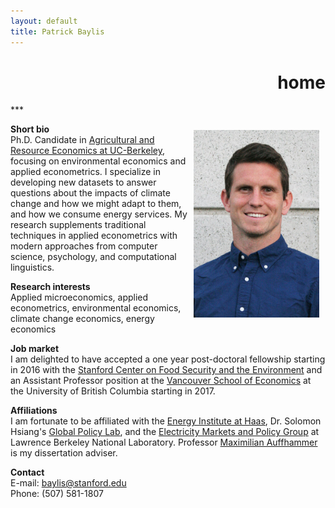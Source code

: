 ```yaml
---
layout: default
title: Patrick Baylis
---
```

<h1 align="right">home</h1>
***

<a href="images/smiling_dbgranite.jpg"><img src="images/smiling_dbgranite.jpg" alt="headshot" height="300px" class="shadow" style="float:right; margin:10px 10px 10px 10px;" /></a>

**Short bio** <br>
Ph.D. Candidate in [Agricultural and Resource Economics at UC-Berkeley](http://areweb.berkeley.edu), focusing on environmental economics and applied econometrics. I specialize in developing new datasets to answer questions about the impacts of climate change and how we might adapt to them, and how we consume energy services. My research supplements traditional techniques in applied econometrics with modern approaches from computer science, psychology, and computational linguistics.

**Research interests** <br>
Applied microeconomics, applied econometrics, environmental economics, climate change economics, energy economics

**Job market**<br>
I am delighted to have accepted a one year post-doctoral fellowship starting in 2016 with the [Stanford Center on Food Security and the Environment](http://fse.fsi.stanford.edu/) and an Assistant Professor position at the [Vancouver School of Economics](http://economics.ubc.ca/) at the University of British Columbia starting in 2017.
<!-- I am on the economics job market this year. My job market paper seeks to understand the hedonic cost of climate change using data from Twitter. For more detail and my other work, please see my [research](research.html) page. I will be at the AEA meetings in San Francisco January 3-5, 2016.  -->

**Affiliations**<br>
I am fortunate to be affiliated with the [Energy Institute at Haas](https://ei.haas.berkeley.edu), Dr. Solomon Hsiang's [Global Policy Lab](http://www.solomonhsiang.com/lab), and the [Electricity Markets and Policy Group](http://emp.lbl.gov/) at Lawrence Berkeley National Laboratory. Professor [Maximilian Auffhammer](http://www.auffhammer.com/) is my dissertation adviser.

**Contact** <br>
E-mail: <a href="mailto:baylis@stanford.edu">baylis@stanford.edu</a> <br>
Phone: (507) 581-1807
